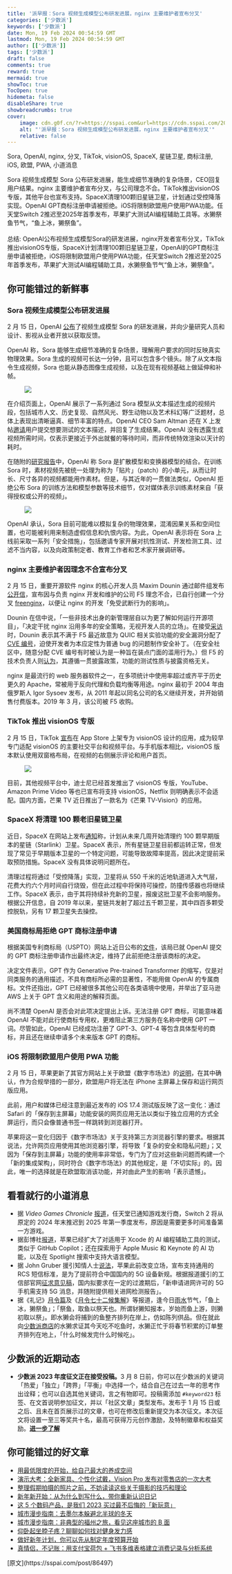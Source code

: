 ```yaml
---
title: '派早报：Sora 视频生成模型公布研发进展，nginx 主要维护者宣布分叉'
categories: ['少数派']
keywords: ['少数派']
date: Mon, 19 Feb 2024 00:54:59 GMT
lastmod: Mon, 19 Feb 2024 00:54:59 GMT
author: [['少数派']]
tags: ['少数派']
draft: false 
comments: true
reward: true 
mermaid: true 
showToc: true 
TocOpen: true 
hidemeta: false 
disableShare: true 
showbreadcrumbs: true 
cover:
    image: cdn.g0f.cn/?r=https://sspai.com&url=https://cdn.sspai.com/2024/02/18/4317aa6ecbe57cca9f25fbae1bd2d0cf.gif
    alt: "'派早报：Sora 视频生成模型公布研发进展，nginx 主要维护者宣布分叉'"
    relative: false
---
```


<div>

<div> Sora, OpenAI, nginx, 分叉, TikTok, visionOS, SpaceX, 星链卫星, 商标注册, iOS, 欧盟, PWA, 小道消息

Sora 视频生成模型 Sora 公布研发进展，能生成细节准确的复杂场景，CEO回复用户结果。nginx 主要维护者宣布分叉，与公司理念不合。TikTok推出visionOS专版，其他平台也宣布支持。SpaceX清理100颗旧星链卫星，计划通过受控降落实现。OpenAI GPT商标注册申请被拒绝。iOS将限制欧盟用户使用PWA功能。任天堂Switch 2推迟至2025年首季发布，苹果扩大测试AI编程辅助工具等。水獭祭鱼节气，“鱼上冰，獭祭鱼”。
<br/><br/>总结:
OpenAI公布视频生成模型Sora的研发进展，nginx开发者宣布分叉，TikTok推出visionOS专版，SpaceX计划清理100颗旧星链卫星，OpenAI的GPT商标注册申请被拒绝，iOS将限制欧盟用户使用PWA功能，任天堂Switch 2推迟至2025年首季发布，苹果扩大测试AI编程辅助工具，水獭祭鱼节气“鱼上冰，獭祭鱼”。 <div>
<h2>你可能错过的新鲜事</h2><h3>Sora 视频生成模型公布研发进展</h3><p>2 月 15 日，OpenAI <a href="https://openai.com/sora">公布</a>了视频生成模型 Sora 的研发进展，并向少量研究人员和设计、影视从业者开放以获取反馈。</p><p>OpenAI 称，Sora 能够生成细节准确的复杂场景，理解用户要求的同时反映真实物理效果。Sora 生成的视频可长达一分钟，且可以包含多个镜头。除了从文本指令生成视频，Sora 也能从静态图像生成视频，以及在现有视频基础上做延伸和补帧。</p><figure class="image ss-img-wrapper"><img src="cdn.g0f.cn/?r=https://sspai.com&url=https://cdn.sspai.com/2024/02/18/4317aa6ecbe57cca9f25fbae1bd2d0cf.gif"/></figure><p>在介绍页面上，OpenAI 展示了一系列通过 Sora 模型从文本描述生成的视频片段，包括城市人文、历史复现、自然风光、野生动物以及艺术科幻等广泛题材，总体上表现出清晰逼真、细节丰富的特点。OpenAI CEO Sam Altman 还在 X 上发帖<a href="https://x.com/sama/status/1758193792778404192">邀请</a>用户提交想要测试的文本描述，并回复了生成结果。OpenAI 没有透露生成视频所需时间，仅表示更接近于外出就餐的等待时间，而非传统特效渲染以天计的耗时。</p><p>在随附的<a href="https://openai.com/research/video-generation-models-as-world-simulators">研究报告</a>中，OpenAI 称 Sora 是扩散模型和变换器模型的结合。在训练 Sora 时，素材视频先被统一处理为称为「贴片」（patch）的小单元，从而让时长、尺寸各异的视频都能用作素材。但是，与其近年的一贯做法类似，OpenAI 拒绝公布 Sora 的训练方法和模型参数等技术细节，仅对媒体表示训练素材来自「获得授权或公开的视频」。</p><figure class="image ss-img-wrapper"><img src="cdn.g0f.cn/?r=https://sspai.com&url=https://cdn.sspai.com/2024/02/18/8585bf882b0b81ee8607f54f843a15a0.png?imageView2/2/w/1120/q/90/interlace/1/ignore-error/1"/></figure><p>OpenAI 承认，Sora 目前可能难以模拟复杂的物理效果，混淆因果关系和空间位置，也可能被利用来制造虚假信息和仇恨内容。为此，OpenAI 表示将在 Sora 上线前采取一系列「安全措施」，包括邀请专家开展对抗性测试、开发检测工具、过滤不当内容，以及向政策制定者、教育工作者和艺术家开展调研等。</p><h3>nginx 主要维护者因理念不合宣布分叉</h3><p>2 月 15 日，重要开源软件 nginx 的核心开发人员 Maxim Dounin 通过邮件组发布<a href="https://mailman.nginx.org/pipermail/nginx-devel/2024-February/K5IC6VYO2PB7N4HRP2FUQIBIBCGP4WAU.html">公开信</a>，宣布因与负责 nginx 开发和维护的公司 F5 理念不合，已自行创建一个分叉 <a href="http://freenginx.org/">freenginx</a>，以便让 nginx 的开发「免受武断行为的影响」。</p><p>Dounin 在信中说，「一些非技术出身的新管理层自以为更了解如何运行开源项目」，「决定干扰 nginx 沿用多年的安全策略，无视开发人员的立场」。在接受<a href="https://www.theregister.com/2024/02/16/freenginx_fork/">采访</a>时，Dounin 表示其不满于 F5 最近故意为 QUIC 相关实验功能的安全漏洞分配了 <a href="https://www.cve.org/ResourcesSupport/AllResources/CNARules#section_7_assignment_rules">CVE 编号</a>，迫使开发者为本应定性为普通 bug 的问题制作安全补丁。（在安全社区中，随意分配 CVE 编号有时被认为是一种旨在装点门面的滥用行为。）但 F5 的技术负责人则<a href="https://news.ycombinator.com/item?id=39378523">认为</a>，其遵循一贯披露政策，功能的测试性质与披露资格无关。</p><p>nginx 是最流行的 web 服务器软件之一，在多项统计中使用率超过或齐平于历史更久的 Apache，常被用于反向代理和负载均衡等用途。nginx 最初于 2004 年由俄罗斯人 Igor Sysoev 发布，从 2011 年起以同名公司的名义继续开发，并开始销售付费版本。2019 年 3 月，该公司被 F5 收购。</p><h3>TikTok 推出 visionOS 专版</h3><p>2 月 15 日，TikTok <a href="https://twitter.com/TikTokComms/status/1758129101800382905">宣布</a>在 App Store 上架专为 visionOS 设计的应用，成为较早专门适配 visionOS 的主要社交平台和视频平台。与手机版本相比，visionOS 版本默认使用双窗格布局，在视频的右侧展示评论和用户首页。</p><figure class="image ss-img-wrapper"><img src="cdn.g0f.cn/?r=https://sspai.com&url=https://cdn.sspai.com/2024/02/18/2888e868b2883cda287c85631e700e73.png?imageView2/2/w/1120/q/90/interlace/1/ignore-error/1"/></figure><p>目前，其他视频平台中，迪士尼已经首发推出了 visionOS 专版，YouTube、Amazon Prime Video 等也已宣布将支持 visionOS，Netflix 则明确表示不会适配。国内方面，芒果 TV 近日推出了一款名为《芒果 TV-Vision》的应用。</p><h3>SpaceX 将清理 100 颗老旧星链卫星</h3><p>近日，SpaceX 在网站上发布<a href="https://api.starlink.com/public-files/Commitment%20to%20Space%20Sustainability.pdf">通知</a>称，计划从未来几周开始清理约 100 颗早期版本的星链（Starlink）卫星。SpaceX 表示，所有星链卫星目前都运转正常，但发现了常见于早期版本卫星的一个特定问题，可能导致故障率提高，因此决定提前采取预防措施。SpaceX 没有具体说明问题所在。</p><p>清理过程将通过「受控降落」实现，卫星将从 550 千米的近地轨道进入大气层，花费大约六个月时间自行烧毁，但在此过程中将保持可操控，防撞传感器也将继续工作。SpaceX 表示，由于其将持续补充新的卫星，报废这批卫星不会影响服务。根据公开信息，自 2019 年以来，星链共发射了超过五千颗卫星，其中四百多颗受控脱轨，另有 17 颗卫星失去操控。</p><h3>美国商标局拒绝 GPT 商标注册申请</h3><p>根据美国专利商标局（USPTO）网站上近日公布的<a href="https://tsdr.uspto.gov/documentviewer?caseId=sn97733259&amp;docId=FREF20240206125856&amp;linkId=1#docIndex=0&amp;page=1">文件</a>，该局已就 OpenAI 提交的 GPT 商标注册申请作出最终决定，维持了此前拒绝注册该商标的决定。</p><p>决定文件表示，GPT 作为 Generative Pre-trained Transformer 的缩写，仅是对同类服务的通用描述，不具有商标所必需的显著性，不能用做 OpenAI 的专属商标。文件还指出，GPT 已经被很多其他公司在各类语境中使用，并举出了亚马逊 AWS 上关于 GPT 含义和用途的解释页面。</p><p>尚不清楚 OpenAI 是否会对此项决定提出上诉。无法注册 GPT 商标，可能意味着 OpenAI 不能对此行使商标专用权，更难阻止第三方服务在名称中使用 GPT 一词。尽管如此，OpenAI 已经成功注册了 GPT-3、GPT-4 等包含具体型号的商标，并且还在继续申请多个未来版本 GPT 的商标。</p><h3>iOS 将限制欧盟用户使用 PWA 功能</h3><p>2 月 15 日，苹果更新了其官方网站上关于欧盟《数字市场法》的<a href="https://developer.apple.com/support/dma-and-apps-in-the-eu#dev-qa">说明</a>，在其中确认，作为合规举措的一部分，欧盟用户将无法在 iPhone 主屏幕上保存和运行网页版应用。</p><p>此前，用户和媒体已经注意到最近发布的 iOS 17.4 测试版反映了这一变化：通过 Safari 的「保存到主屏幕」功能安装的网页应用无法以类似于独立应用的方式全屏运行，而只会像普通书签一样跳转到浏览器打开。</p><p>苹果将这一变化归因于《数字市场法》关于支持第三方浏览器引擎的要求。根据其说法，允许网页应用使用其他浏览器引擎，将导致「复杂的安全和隐私问题」；又因为「保存到主屏幕」功能的使用率非常低，专门为了应对这些新问题而构建一个「新的集成架构」，同时符合《数字市场法》的其他规定，是「不切实际」的。因此，唯一的选择就是在欧盟取消该功能，并对由此产生的影响「表示遗憾」。</p><h2>看看就行的小道消息</h2><ul><li>据 <i>Video Games Chronicle</i> <a href="https://www.videogameschronicle.com/news/nintendo-switch-2-could-now-launch-in-2025-its-claimed/">报道</a>，任天堂已通知游戏发行商，Switch 2 将从原定的 2024 年末推迟到 2025 年第一季度发布，原因是需要更多时间准备第一方游戏。</li><li>据彭博社<a href="https://www.bloomberg.com/news/articles/2024-02-15/apple-s-ai-plans-github-copilot-rival-for-developers-tool-for-testing-apps">报道</a>，苹果已经扩大了对适用于 Xcode 的 AI 编程辅助工具的测试，类似于 GitHub Copilot；还在探索用于 Apple Music 和 Keynote 的 AI 功能，以及在 Spotlight 搜索中支持大语言模型。</li><li>据 John Gruber 援引知情人士<a href="https://daringfireball.net/2024/02/eu_rcs_imessage">说法</a>，苹果此前改变立场，宣布支持通用的 RCS 短信标准，是为了提前符合中国国内的 5G 设备新规。根据报道援引的工信部官网<a href="https://www.miit.gov.cn/gzcy/yjzj/art/2023/art_2d5a7969581b4b12a78cd2c455649a8c.html">征求意见稿</a>，国内拟要求在一定的过渡期后，「新申请进网许可的 5G 手机需支持 5G 消息，并随附提供相关进网检测报告」。</li><li>据《礼记》<a href="https://zh.wikisource.org/wiki/%E7%A6%AE%E8%A8%98/%E6%9C%88%E4%BB%A4#%E5%AD%9F%E6%98%A5%E4%B9%8B%E6%9C%88">月令篇</a>及《<a href="https://zh.wikisource.org/wiki/%E6%9C%88%E4%BB%A4%E4%B8%83%E5%8D%81%E4%BA%8C%E5%80%99%E9%9B%86%E8%A7%A3">月令七十二候集解</a>》等报道，逢今日<a href="https://www.cma.gov.cn/ztbd/2023zt/24jq/yushui/index.html">雨水</a>节气，「鱼上冰，獭祭鱼」；「祭鱼，取鱼以祭天也。所谓豺獭知报本，岁始而鱼上游，则獭初取以祭」。即水獭会将捕到的鱼整齐排列在岸上，仿如陈列供品。但在就此向<a href="https://shop549593764.taobao.com/">少数派商店</a>的水獭求证其今天吃不吃鱼时，水獭正忙于将春节积累的订单整齐排列在地上，「什么时候发完什么时候吃」。</li></ul><h2>少数派的近期动态</h2><ul><li><strong>少数派 2023 年度征文正在接受投稿。</strong>3 月 8 日前，你可以在少数派的关键词「热爱」「独立」「跨界」「平衡」中选择一个，结合自己在过去一年的思考作出诠释；也可以自选其他关键词，言之有物即可。投稿需添加 <code>#keyword23</code> 标签、在文首说明参加征文，并以「社区文章」类型发布。发布于 1 月 15 日或之后、且未在首页展示过的文章，也可在修改后重新提交为本次征文。本次征文将设置一至三等奖共十名，最高可获得万元创作激励，及特制徽章和权益奖励。<a href="https://sspai.com/post/86409"><strong>进一步了解</strong></a></li></ul><h2>你可能错过的好文章</h2><ul><li><a href="https://sspai.com/post/78434">用最低限度的开始，给自己最大的养成空间</a></li><li><a href="https://sspai.com/post/86439">演示大考：全新家具、个性化试戴，Vision Pro 发布对零售店的一次大考</a></li><li><a href="https://sspai.com/post/75837">整理假期拍摄的照片之前，不妨读读这些关于摄影的技巧和理论</a></li><li><a href="https://sspai.com/post/86356">新年新开始：从为什么到写什么，带你重新认识日记</a></li><li><a href="https://sspai.com/post/86457">这 5 个数码产品，是我们 2023 买过最不后悔的「新玩意」</a></li><li><a href="https://sspai.com/post/85649">城市漫步指南：去墨尔本躲避北半球的冬天</a></li><li><a href="https://sspai.com/post/86245">城市漫步指南：非典型的福州之旅，看见这座城市的 B 面</a></li><li><a href="https://sspai.com/post/86361">仰卧起坐脖子疼？聊聊如何找对健身发力感</a></li><li><a href="https://sspai.com/post/86327">做好新年计划，你可以先从制定年度预算开始</a></li><li><a href="https://sspai.com/post/86274">真情侣，不记账：用支付宝荷包 + 飞书多维表格建立消费记录与分析系统</a></li></ul>
</div></div>
</div>

<div>
[原文](https://sspai.com/post/86497)
</div>

